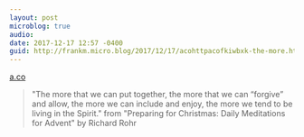 ```yaml
---
layout: post
microblog: true
audio: 
date: 2017-12-17 12:57 -0400
guid: http://frankm.micro.blog/2017/12/17/acohttpacofkiwbxk-the-more.html
---
```

 [a.co](http://a.co/fkIWbxK)

> "The more that we can put together, the more that we can “forgive” and allow, the more we can include and enjoy, the more we tend to be living in the Spirit." from "Preparing for Christmas: Daily Meditations for Advent" by Richard Rohr
